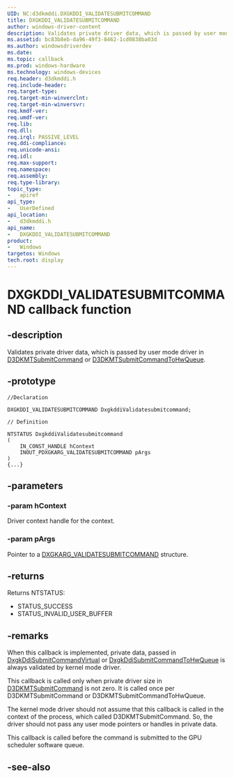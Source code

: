 ```yaml
---
UID: NC:d3dkmddi.DXGKDDI_VALIDATESUBMITCOMMAND
title: DXGKDDI_VALIDATESUBMITCOMMAND
author: windows-driver-content
description: Validates private driver data, which is passed by user mode driver in D3DKMTSubmitCommand or D3DKMTSubmitCommandToHwQueue.
ms.assetid: bc83b8eb-da96-49f3-8462-1cd0838ba03d
ms.author: windowsdriverdev
ms.date: 
ms.topic: callback
ms.prod: windows-hardware
ms.technology: windows-devices
req.header: d3dkmddi.h
req.include-header:
req.target-type:
req.target-min-winverclnt:
req.target-min-winversvr:
req.kmdf-ver:
req.umdf-ver:
req.lib:
req.dll:
req.irql: PASSIVE_LEVEL
req.ddi-compliance:
req.unicode-ansi:
req.idl:
req.max-support:
req.namespace:
req.assembly:
req.type-library: 
topic_type: 
-	apiref
api_type: 
-	UserDefined
api_location: 
-	d3dkmddi.h
api_name: 
-	DXGKDDI_VALIDATESUBMITCOMMAND
product:
-	Windows
targetos: Windows
tech.root: display
---
```


# DXGKDDI_VALIDATESUBMITCOMMAND callback function

## -description

Validates private driver data, which is passed by user mode driver in [D3DKMTSubmitCommand](nc-d3dkmddi-dxgkddi_submitcommand.md) or [D3DKMTSubmitCommandToHwQueue](../d3dkmthk/nf-d3dkmthk-d3dkmtsubmitcommandtohwqueue.md).

## -prototype

```
//Declaration

DXGKDDI_VALIDATESUBMITCOMMAND DxgkddiValidatesubmitcommand; 

// Definition

NTSTATUS DxgkddiValidatesubmitcommand 
(
	IN_CONST_HANDLE hContext
	INOUT_PDXGKARG_VALIDATESUBMITCOMMAND pArgs
)
{...}

```

## -parameters

### -param hContext

Driver context handle for the context.

### -param pArgs

Pointer to a [DXGKARG_VALIDATESUBMITCOMMAND](ns-d3dkmddi-_dxgkarg_validatesubmitcommand.md) structure.

## -returns

Returns NTSTATUS:

* STATUS_SUCCESS
* STATUS_INVALID_USER_BUFFER

## -remarks

When this callback is implemented, private data, passed in [DxgkDdiSubmitCommandVirtual](nc-d3dkmddi-dxgkddi_submitcommandvirtual.md) or [DxgkDdiSubmitCommandToHwQueue](nc-d3dkmddi-dxgkddi_submitcommandtohwqueue.md) is always validated by kernel mode driver.

This callback is called only when private driver size in [D3DKMTSubmitCommand](nc-d3dkmddi-dxgkddi_submitcommand.md) is not zero. It is called once per D3DKMTSubmitCommand or D3DKMTSubmitCommandToHwQueue.

The kernel mode driver should not assume that this callback is called in the context of the process, which called D3DKMTSubmitCommand. So, the driver should not pass any user mode pointers or handles in private data.

This callback is called before the command is submitted to the GPU scheduler software queue.



## -see-also